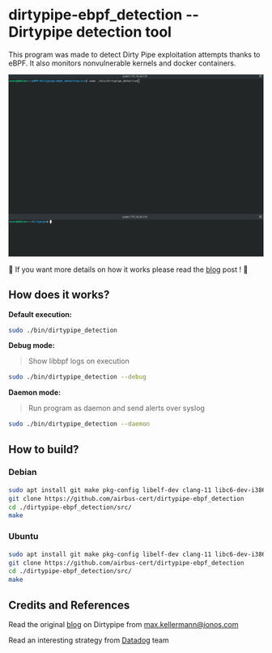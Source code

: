 # dirtypipe-ebpf_detection -- Dirtypipe detection tool

This program was made to detect Dirty Pipe exploitation attempts thanks to eBPF. It also monitors nonvulnerable kernels and docker containers.

![](/.images/088d790795eb65a66c268d61039feeea5455bae6.gif)

:flight_departure: If you want more details on how it works please read the [blog]() post ! :flight_arrival:

## How does it works?

**Default execution:**

```bash
sudo ./bin/dirtypipe_detection
```

**Debug mode:**

> Show libbpf logs on execution

```bash
sudo ./bin/dirtypipe_detection --debug
```

**Daemon mode:**

> Run program as daemon and send alerts over syslog

```bash
sudo ./bin/dirtypipe_detection --daemon
```

## How to build?

### Debian

```bash
sudo apt install git make pkg-config libelf-dev clang-11 libc6-dev-i386 bpftool -y
git clone https://github.com/airbus-cert/dirtypipe-ebpf_detection
cd ./dirtypipe-ebpf_detection/src/
make
```

### Ubuntu

```bash
sudo apt install git make pkg-config libelf-dev clang-11 libc6-dev-i386 linux-tools-common linux-tools-$(uname -r) -y
git clone https://github.com/airbus-cert/dirtypipe-ebpf_detection
cd ./dirtypipe-ebpf_detection/src/
make
```

## Credits and References

Read the original [blog](https://dirtypipe.cm4all.com/) on Dirtypipe from max.kellermann@ionos.com

Read an interesting strategy from [Datadog](https://www.datadoghq.com/blog/dirty-pipe-vulnerability-overview-and-remediation/) team
